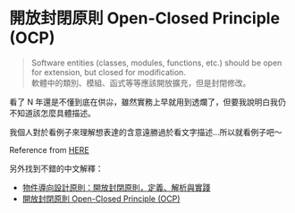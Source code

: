 開放封閉原則 Open-Closed Principle (OCP)
=======================================

> Software entities (classes, modules, functions, etc.) should be open for extension, but closed for modification.  
> 軟體中的類別、模組、函式等等應該開放擴充，但是封閉修改。

看了 N 年還是不懂到底在供尛，雖然實務上早就用到透爛了，但要我說明白我仍不知道該怎麼具體描述。

我個人對於看例子來理解想表達的含意遠勝過於看文字描述...所以就看例子吧～


Reference from [HERE](http://joelabrahamsson.com/a-simple-example-of-the-openclosed-principle/)


另外找到不錯的中文解釋：

- [物件導向設計原則：開放封閉原則，定義、解析與實踐](https://ithelp.ithome.com.tw/articles/10229362?sc=rss.qu)
- [開放封閉原則 Open-Closed Principle (OCP)](https://medium.com/@f40507777/%E9%96%8B%E6%94%BE%E5%B0%81%E9%96%89%E5%8E%9F%E5%89%87-open-closed-principle-31d61f9d37a5)

